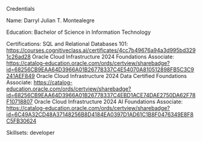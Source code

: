 
Credentials

Name: Darryl Julian T. Montealegre

Education: Bachelor of Science in Information Technology

Certifications:
SQL and Relational Databases 101: https://courses.cognitiveclass.ai/certificates/4cc7b49676a94a3d995bd3291c26ad28
Oracle Cloud Infrastructure 2024 Foundations Associate: https://catalog-education.oracle.com/ords/certview/sharebadge?id=68256CB9EAA64D3966A01B26778337C4E54070A810512898FB5C3C9241AEF849
Oracle Cloud Infrastructure 2024 Data Certified Foundations Associate: https://catalog-education.oracle.com/ords/certview/sharebadge?id=68256CB9EAA64D3966A01B26778337C4EBD1ACE74DAE2750DA62F78F10718807
Oracle Cloud Infrastructure 2024 AI Foundations Associate: https://catalog-education.oracle.com/ords/certview/sharebadge?id=6C49A32CD48A37148256B8D4184EA0397D1AD61C1B8F0476349E8F8C5FB30624

Skillsets: developer
